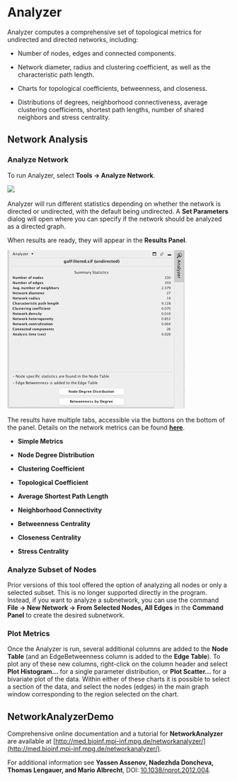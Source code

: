 <a id="networkanalyzer"> </a>
# Analyzer

Analyzer computes a comprehensive set of topological metrics
for undirected and directed networks, including:

-   Number of nodes, edges and connected components.

-   Network diameter, radius and clustering coefficient, as well as the
    characteristic path length.

-   Charts for topological coefficients, betweenness, and closeness.

-   Distributions of degrees, neighborhood connectiveness, average
    clustering coefficients, shortest path lengths, number of shared
    neighbors and stress centrality.


<a id="network_analysis"> </a>
## Network Analysis

<a id="analyze_network"> </a>
### Analyze Network

To run Analyzer, select **Tools → Analyze Network**.

![](_static/images/Network_Analyzer/Analyzer.png)

Analyzer will run different statistics depending on whether the network is directed or undirected,
with the default being undirected. A **Set Parameters** dialog will open where you can specify if the network
should be analyzed as a directed graph.

When results are ready, they will appear in the **Results Panel**.

![](_static/images/Network_Analyzer/AnalyzerResultsPanel310.png)

The results have multiple tabs, accessible via the buttons on the bottom of the panel. Details on the network metrics can be
found
**[here](http://med.bioinf.mpi-inf.mpg.de/netanalyzer/help/2.7/index.html#complex)**.

<a id="analysis_metrics"> </a>

-   **Simple Metrics**

-   **Node Degree Distribution**

-   **Clustering Coefficient**

-   **Topological Coefficient**

-   **Average Shortest Path Length**

-   **Neighborhood Connectivity**

-   **Betweenness Centrality**

-   **Closeness Centrality**

-   **Stress Centrality**

### Analyze Subset of Nodes

Prior versions of this tool offered the option of analyzing all nodes or only a selected subset. This is no longer supported directly in the program. Instead, if you want to analyze a subnetwork, you can use the command **File → New Network → From Selected Nodes, All Edges** in the **Command Panel** to create the desired subnetwork.

<a id="plot_metrics"> </a>
### Plot Metrics

Once the Analyzer is run, several additional columns are added to the **Node Table** (and an EdgeBetweenness column is added to the **Edge Table**).  To plot any of these new columns, right-click on the column header and select **Plot Histogram...** for a single parameter distribution, or **Plot Scatter...** for a bivariate plot of the data.  Within either of these charts it is possible to select a section of the data, and select the nodes (edges) in the main graph window corresponding to the region selected on the chart.
<a id="networkanalyzer_settings"> </a>

<a id="networkanalyzerdemo"> </a>
## NetworkAnalyzerDemo
Comprehensive online documentation and a tutorial for **NetworkAnalyzer** are available at [http://med.bioinf.mpi-inf.mpg.de/networkanalyzer/](http://med.bioinf.mpi-inf.mpg.de/networkanalyzer/).

For additional information see **Yassen Assenov, Nadezhda Doncheva, Thomas Lengauer, and Mario Albrecht**, DOI: [10.1038/nprot.2012.004](https://doi.org/10.1038/nprot.2012.004).
